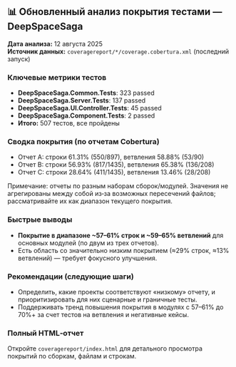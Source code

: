 ## 📊 Обновленный анализ покрытия тестами — DeepSpaceSaga

**Дата анализа:** 12 августа 2025  
**Источник данных:** `coveragereport/*/coverage.cobertura.xml` (последний запуск)

### Ключевые метрики тестов
- **DeepSpaceSaga.Common.Tests**: 323 passed
- **DeepSpaceSaga.Server.Tests**: 137 passed
- **DeepSpaceSaga.UI.Controller.Tests**: 45 passed
- **DeepSpaceSaga.Component.Tests**: 2 passed
- **Итого:** 507 тестов, все пройдены

### Сводка покрытия (по отчетам Cobertura)
- Отчет A: строки 61.31% (550/897), ветвления 58.88% (53/90)
- Отчет B: строки 56.93% (817/1435), ветвления 65.38% (136/208)
- Отчет C: строки 28.64% (411/1435), ветвления 13.46% (28/208)

Примечание: отчеты по разным наборам сборок/модулей. Значения не агрегированы между собой из‑за возможных пересечений файлов; рассматривайте их как диапазон текущего покрытия.

### Быстрые выводы
- **Покрытие в диапазоне ~57–61% строк и ~59–65% ветвлений** для основных модулей (по двум из трех отчетов).
- Есть область со значительно низким покрытием (≈29% строк, ≈13% ветвлений) — требует фокусного улучшения.

### Рекомендации (следующие шаги)
- Определить, какие проекты соответствуют «низкому» отчету, и приоритизировать для них сценарные и граничные тесты.
- Поддерживать тренд повышения покрытия в модулях с 57–61% до 70%+ за счет тестов на ветвления и негативные кейсы.

### Полный HTML‑отчет
Откройте `coveragereport/index.html` для детального просмотра покрытий по сборкам, файлам и строкам.
